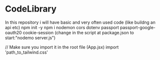 # CodeLibrary
In this repository i will have basic and very often used code (like buildng an api etc)
npm init -y
npm i nodemon cors dotenv passport passport-google-oauth20 cookie-session (change in the script at package.json to start:"nodemo server.js")

// Make sure you import it in the root file (App.jsx)
import 'path_to_tailwind.css'